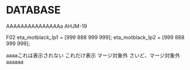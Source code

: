 # DATABASE
AAAAAAAAAAAAAAAa
AHJM-19

F02
eta_motblack_Ip1 = [999 888 999 999];
eta_motblack_Ip2 = [999 888 999 999];

aaaaこれは表示されない
これだけ表示
マージ対象外
さいど、マージ対象外
aaaaaa
